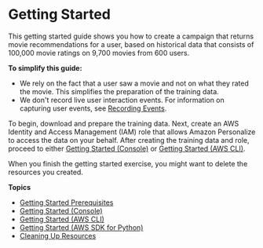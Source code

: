 # Getting Started<a name="getting-started"></a>

This getting started guide shows you how to create a campaign that returns movie recommendations for a user, based on historical data that consists of 100,000 movie ratings on 9,700 movies from 600 users\.

**To simplify this guide:**
+ We rely on the fact that a user saw a movie and not on what they rated the movie\. This simplifies the preparation of the training data\.
+ We don't record live user interaction events\. For information on capturing user events, see [Recording Events](recording-events.md)\.

To begin, download and prepare the training data\. Next, create an AWS Identity and Access Management \(IAM\) role that allows Amazon Personalize to access the data on your behalf\. After creating the training data and role, proceed to either [Getting Started \(Console\)](getting-started-console.md) or [Getting Started \(AWS CLI\)](getting-started-cli.md)\.

When you finish the getting started exercise, you might want to delete the resources you created\. 

**Topics**
+ [Getting Started Prerequisites](gs-prerequisites.md)
+ [Getting Started \(Console\)](getting-started-console.md)
+ [Getting Started \(AWS CLI\)](getting-started-cli.md)
+ [Getting Started \(AWS SDK for Python\)](getting-started-python.md)
+ [Cleaning Up Resources](gs-cleanup.md)